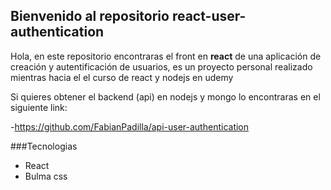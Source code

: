 ## Bienvenido al repositorio react-user-authentication

Hola, en este repositorio encontraras el front en **react** de una aplicación de creación y  autentificación de usuarios, es un proyecto personal realizado mientras hacia el el curso de react y nodejs en udemy

Si quieres obtener el backend (api) en nodejs y mongo lo encontraras en el siguiente link:

-https://github.com/FabianPadilla/api-user-authentication

###Tecnologias

- React
- Bulma css
